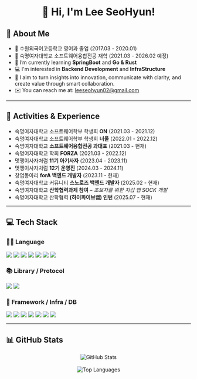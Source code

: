 <!-- 타이틀 -->
<div align="center">
  <h1>👋 Hi, I'm Lee SeoHyun!</h1>
</div>

<!-- About me -->
## 📌 About Me
- 🏫 수원외국어고등학교 영어과 졸업 (2017.03 - 2020.01)
- 🏫 숙명여자대학교 소프트웨어융합전공 재학 (2021.03 - 2026.02 예정)
- 🌱 I’m currently learning **SpringBoot** and **Go & Rust**
- 💻 I'm interested in **Backend Development** and **InfraStructure**
- 🎯 I aim to turn insights into innovation, communicate with clarity, and create value through smart collaboration.
- ✉️ You can reach me at: leeseohyun02@gmail.com

---

## 🧩 Activities & Experience

- 숙명여자대학교 소프트웨어학부 학생회 **ON** (2021.03 - 2021.12)  
- 숙명여자대학교 소프트웨어학부 학생회 **너울** (2022.01 - 2022.12)  
- 숙명여자대학교 **소프트웨어융합전공 과대표** (2021.03 - 현재)  
- 숙명여자대학교 학회 **FORZA** (2021.03 - 2022.12)  
- 멋쟁이사자처럼 **11기 아기사자** (2023.04 - 2023.11)  
- 멋쟁이사자처럼 **12기 운영진** (2024.03 - 2024.11)  
- 창업동아리 **forA 백엔드 개발자** (2023.11 - 현재)  
- 숙명여자대학교 커뮤니티 **스노로즈 백엔드 개발자** (2025.02 - 현재)  
- 숙명여자대학교 **산학협력과제 참여** – *초보자를 위한 지갑 앱 SOCK 개발*  
- 숙명여자대학교 산학협력 **(하이파이브랩) 인턴** (2025.07 - 현재)

---

## 💻 Tech Stack

### 🧑‍💻 Language
<div>
  <img src="https://img.shields.io/badge/java-%23ED8B00.svg?style=for-the-badge&logo=openjdk&logoColor=white" />
  <img src="https://img.shields.io/badge/python-3670A0?style=for-the-badge&logo=python&logoColor=ffdd54" />
  <img src="https://img.shields.io/badge/go-%2300ADD8.svg?style=for-the-badge&logo=go&logoColor=white" />
  <img src="https://img.shields.io/badge/rust-%23000000.svg?style=for-the-badge&logo=rust&logoColor=white" />
  <img src="https://img.shields.io/badge/kotlin-%237F52FF.svg?style=for-the-badge&logo=kotlin&logoColor=white" />
  <img src="https://img.shields.io/badge/html5-%23E34F26.svg?style=for-the-badge&logo=html5&logoColor=white" />
  <img src="https://img.shields.io/badge/c-%2300599C.svg?style=for-the-badge&logo=c&logoColor=white" />
</div>

### 📚 Library / Protocol
<div>
  <img src="https://img.shields.io/badge/django-%23092E20.svg?style=for-the-badge&logo=django&logoColor=white" />
  <img src="https://img.shields.io/badge/JWT-black?style=for-the-badge&logo=JSON%20web%20tokens" />
</div>

### 🧱 Framework / Infra / DB
<div>
  <img src="https://img.shields.io/badge/spring-%236DB33F.svg?style=for-the-badge&logo=spring&logoColor=white" />
  <img src="https://img.shields.io/badge/AWS-%23FF9900.svg?style=for-the-badge&logo=amazon-aws&logoColor=white" />
  <img src="https://img.shields.io/badge/jenkins-%232C5263.svg?style=for-the-badge&logo=jenkins&logoColor=white" />
  <img src="https://img.shields.io/badge/docker-%230db7ed.svg?style=for-the-badge&logo=docker&logoColor=white" />
  <img src="https://img.shields.io/badge/mysql-4479A1.svg?style=for-the-badge&logo=mysql&logoColor=white" />
  <img src="https://img.shields.io/badge/sqlite-%2307405e.svg?style=for-the-badge&logo=sqlite&logoColor=white" />
  <img src="https://img.shields.io/badge/redis-%23DD0031.svg?style=for-the-badge&logo=redis&logoColor=white" />
</div>

---

## 📊 GitHub Stats

<div align="center">
  <img src="https://github-readme-stats.vercel.app/api?username=newoceanwave&show_icons=true&theme=default" alt="GitHub Stats" />
  <br /><br />
  <img src="https://github-readme-stats.vercel.app/api/top-langs/?username=newoceanwave&layout=compact&theme=default" alt="Top Languages" />
</div>
